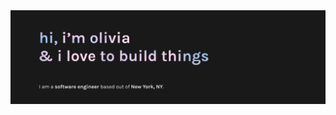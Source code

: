 <img src="https://github.com/oliviasztanga/oliviasztanga/blob/master/github-header-2.png?raw=true" alt="banner that says 'Hi, I'm Olivia & I love to build things. I'm a software engineer based out of New York, NY.'">
